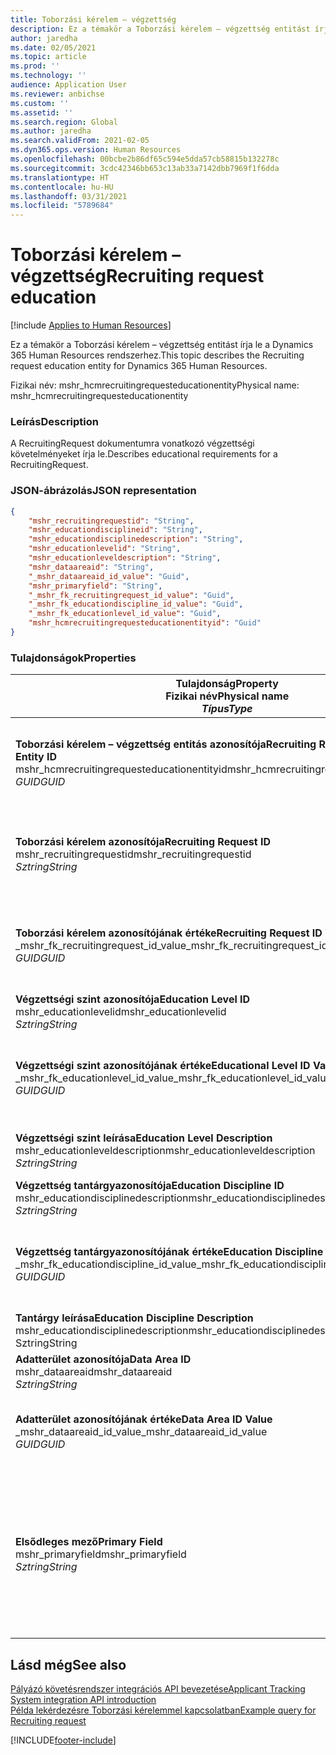 ```yaml
---
title: Toborzási kérelem – végzettség
description: Ez a témakör a Toborzási kérelem – végzettség entitást írja le a Dynamics 365 Human Resources rendszerhez.
author: jaredha
ms.date: 02/05/2021
ms.topic: article
ms.prod: ''
ms.technology: ''
audience: Application User
ms.reviewer: anbichse
ms.custom: ''
ms.assetid: ''
ms.search.region: Global
ms.author: jaredha
ms.search.validFrom: 2021-02-05
ms.dyn365.ops.version: Human Resources
ms.openlocfilehash: 00bcbe2b86df65c594e5dda57cb58815b132278c
ms.sourcegitcommit: 3cdc42346bb653c13ab33a7142dbb7969f1f6dda
ms.translationtype: HT
ms.contentlocale: hu-HU
ms.lasthandoff: 03/31/2021
ms.locfileid: "5789684"
---
```

# <a name="recruiting-request-education"></a><span data-ttu-id="5479c-103">Toborzási kérelem – végzettség</span><span class="sxs-lookup"><span data-stu-id="5479c-103">Recruiting request education</span></span>

[!include [Applies to Human Resources](../includes/applies-to-hr.md)]

<span data-ttu-id="5479c-104">Ez a témakör a Toborzási kérelem – végzettség entitást írja le a Dynamics 365 Human Resources rendszerhez.</span><span class="sxs-lookup"><span data-stu-id="5479c-104">This topic describes the Recruiting request education entity for Dynamics 365 Human Resources.</span></span>

<span data-ttu-id="5479c-105">Fizikai név: mshr_hcmrecruitingrequesteducationentity</span><span class="sxs-lookup"><span data-stu-id="5479c-105">Physical name: mshr_hcmrecruitingrequesteducationentity</span></span>

### <a name="description"></a><span data-ttu-id="5479c-106">Leírás</span><span class="sxs-lookup"><span data-stu-id="5479c-106">Description</span></span>

<span data-ttu-id="5479c-107">A RecruitingRequest dokumentumra vonatkozó végzettségi követelményeket írja le.</span><span class="sxs-lookup"><span data-stu-id="5479c-107">Describes educational requirements for a RecruitingRequest.</span></span>

### <a name="json-representation"></a><span data-ttu-id="5479c-108">JSON-ábrázolás</span><span class="sxs-lookup"><span data-stu-id="5479c-108">JSON representation</span></span>

```json
{
    "mshr_recruitingrequestid": "String",
    "mshr_educationdisciplineid": "String",
    "mshr_educationdisciplinedescription": "String",
    "mshr_educationlevelid": "String",
    "mshr_educationleveldescription": "String",
    "mshr_dataareaid": "String",
    "_mshr_dataareaid_id_value": "Guid",
    "mshr_primaryfield": "String",
    "_mshr_fk_recruitingrequest_id_value": "Guid",
    "_mshr_fk_educationdiscipline_id_value": "Guid",
    "_mshr_fk_educationlevel_id_value": "Guid",
    "mshr_hcmrecruitingrequesteducationentityid": "Guid"
}
```

### <a name="properties"></a><span data-ttu-id="5479c-109">Tulajdonságok</span><span class="sxs-lookup"><span data-stu-id="5479c-109">Properties</span></span>

| <span data-ttu-id="5479c-110">Tulajdonság</span><span class="sxs-lookup"><span data-stu-id="5479c-110">Property</span></span><br><span data-ttu-id="5479c-111">**Fizikai név**</span><span class="sxs-lookup"><span data-stu-id="5479c-111">**Physical name**</span></span><br><span data-ttu-id="5479c-112">**_Típus_**</span><span class="sxs-lookup"><span data-stu-id="5479c-112">**_Type_**</span></span> | <span data-ttu-id="5479c-113">Használat</span><span class="sxs-lookup"><span data-stu-id="5479c-113">Use</span></span> | <span data-ttu-id="5479c-114">Leírás</span><span class="sxs-lookup"><span data-stu-id="5479c-114">Description</span></span> |
| --- | --- | --- |
| <span data-ttu-id="5479c-115">**Toborzási kérelem – végzettség entitás azonosítója**</span><span class="sxs-lookup"><span data-stu-id="5479c-115">**Recruiting Request Education Entity ID**</span></span><br><span data-ttu-id="5479c-116">mshr_hcmrecruitingrequesteducationentityid</span><span class="sxs-lookup"><span data-stu-id="5479c-116">mshr_hcmrecruitingrequesteducationentityid</span></span><br><span data-ttu-id="5479c-117">*GUID*</span><span class="sxs-lookup"><span data-stu-id="5479c-117">*GUID*</span></span> | <span data-ttu-id="5479c-118">Írásvédett</span><span class="sxs-lookup"><span data-stu-id="5479c-118">Read-only</span></span><br><span data-ttu-id="5479c-119">Szükséges</span><span class="sxs-lookup"><span data-stu-id="5479c-119">Required</span></span> | <span data-ttu-id="5479c-120">A Toborzási kérelem – végzettség rekord rendszer által generált egyedi azonosítója.</span><span class="sxs-lookup"><span data-stu-id="5479c-120">System-generated unique identifier for the Recruiting Request Education record.</span></span> |
| <span data-ttu-id="5479c-121">**Toborzási kérelem azonosítója**</span><span class="sxs-lookup"><span data-stu-id="5479c-121">**Recruiting Request ID**</span></span><br><span data-ttu-id="5479c-122">mshr_recruitingrequestid</span><span class="sxs-lookup"><span data-stu-id="5479c-122">mshr_recruitingrequestid</span></span><br><span data-ttu-id="5479c-123">*Sztring*</span><span class="sxs-lookup"><span data-stu-id="5479c-123">*String*</span></span> | <span data-ttu-id="5479c-124">Írás egyszer</span><span class="sxs-lookup"><span data-stu-id="5479c-124">Write-once</span></span><br><span data-ttu-id="5479c-125">Szükséges</span><span class="sxs-lookup"><span data-stu-id="5479c-125">Required</span></span> | <span data-ttu-id="5479c-126">A kapcsolódó toborzási kérelem felhasználó által olvasható egyedi azonosítója.</span><span class="sxs-lookup"><span data-stu-id="5479c-126">The user-readable unique identifier of the related recruiting request.</span></span> |
| <span data-ttu-id="5479c-127">**Toborzási kérelem azonosítójának értéke**</span><span class="sxs-lookup"><span data-stu-id="5479c-127">**Recruiting Request ID Value**</span></span><br><span data-ttu-id="5479c-128">_mshr_fk_recruitingrequest_id_value</span><span class="sxs-lookup"><span data-stu-id="5479c-128">_mshr_fk_recruitingrequest_id_value</span></span><br><span data-ttu-id="5479c-129">*GUID*</span><span class="sxs-lookup"><span data-stu-id="5479c-129">*GUID*</span></span> | <span data-ttu-id="5479c-130">Írásvédett</span><span class="sxs-lookup"><span data-stu-id="5479c-130">Read-only</span></span><br><span data-ttu-id="5479c-131">Szükséges</span><span class="sxs-lookup"><span data-stu-id="5479c-131">Required</span></span><br><span data-ttu-id="5479c-132">Idegen kulcs: mshr_hcmrecruitingrequestentityid / mshr_hcmrecruitingrequestentity</span><span class="sxs-lookup"><span data-stu-id="5479c-132">Foreign key: mshr_hcmrecruitingrequestentityid of mshr_hcmrecruitingrequestentity</span></span> | <span data-ttu-id="5479c-133">A kapcsolódó toborzási kérelem rendszer által generált egyedi azonosítója.</span><span class="sxs-lookup"><span data-stu-id="5479c-133">System-generated unique identifier of the related recruiting request.</span></span> |
| <span data-ttu-id="5479c-134">**Végzettségi szint azonosítója**</span><span class="sxs-lookup"><span data-stu-id="5479c-134">**Education Level ID**</span></span><br><span data-ttu-id="5479c-135">mshr_educationlevelid</span><span class="sxs-lookup"><span data-stu-id="5479c-135">mshr_educationlevelid</span></span><br><span data-ttu-id="5479c-136">*Sztring*</span><span class="sxs-lookup"><span data-stu-id="5479c-136">*String*</span></span> | <span data-ttu-id="5479c-137">Írás egyszer</span><span class="sxs-lookup"><span data-stu-id="5479c-137">Write-once</span></span><br><span data-ttu-id="5479c-138">Szükséges</span><span class="sxs-lookup"><span data-stu-id="5479c-138">Required</span></span> | <span data-ttu-id="5479c-139">A szükséges végzettségi szint.</span><span class="sxs-lookup"><span data-stu-id="5479c-139">The level of education required.</span></span> |
| <span data-ttu-id="5479c-140">**Végzettségi szint azonosítójának értéke**</span><span class="sxs-lookup"><span data-stu-id="5479c-140">**Educational Level ID Value**</span></span><br><span data-ttu-id="5479c-141">_mshr_fk_educationlevel_id_value</span><span class="sxs-lookup"><span data-stu-id="5479c-141">_mshr_fk_educationlevel_id_value</span></span><br><span data-ttu-id="5479c-142">*GUID*</span><span class="sxs-lookup"><span data-stu-id="5479c-142">*GUID*</span></span> | <span data-ttu-id="5479c-143">Írásvédett</span><span class="sxs-lookup"><span data-stu-id="5479c-143">Read-only</span></span><br><span data-ttu-id="5479c-144">Szükséges</span><span class="sxs-lookup"><span data-stu-id="5479c-144">Required</span></span><br><span data-ttu-id="5479c-145">Idegen kulcs: mshr_hcmeducationlevelentityid / mshr_hcmeducationlevelentity</span><span class="sxs-lookup"><span data-stu-id="5479c-145">Foreign key: mshr_hcmeducationlevelentityid of mshr_hcmeducationlevelentity</span></span> | <span data-ttu-id="5479c-146">A szükséges végzettségi szint rendszer által generált egyedi azonosítója.</span><span class="sxs-lookup"><span data-stu-id="5479c-146">System-generated unique identifier of the level of education required.</span></span> |
| <span data-ttu-id="5479c-147">**Végzettségi szint leírása**</span><span class="sxs-lookup"><span data-stu-id="5479c-147">**Education Level Description**</span></span><br><span data-ttu-id="5479c-148">mshr_educationleveldescription</span><span class="sxs-lookup"><span data-stu-id="5479c-148">mshr_educationleveldescription</span></span><br><span data-ttu-id="5479c-149">*Sztring*</span><span class="sxs-lookup"><span data-stu-id="5479c-149">*String*</span></span> | <span data-ttu-id="5479c-150">Írásvédett</span><span class="sxs-lookup"><span data-stu-id="5479c-150">Read-only</span></span><br><span data-ttu-id="5479c-151">Szükséges</span><span class="sxs-lookup"><span data-stu-id="5479c-151">Required</span></span> | <span data-ttu-id="5479c-152">A szakértelemhez szükséges szint leírása.</span><span class="sxs-lookup"><span data-stu-id="5479c-152">The description of the level required for the skill.</span></span> |
| <span data-ttu-id="5479c-153">**Végzettség tantárgyazonosítója**</span><span class="sxs-lookup"><span data-stu-id="5479c-153">**Education Discipline ID**</span></span><br><span data-ttu-id="5479c-154">mshr_educationdisciplinedescription</span><span class="sxs-lookup"><span data-stu-id="5479c-154">mshr_educationdisciplinedescription</span></span><br><span data-ttu-id="5479c-155">*Sztring*</span><span class="sxs-lookup"><span data-stu-id="5479c-155">*String*</span></span> | <span data-ttu-id="5479c-156">Írás egyszer</span><span class="sxs-lookup"><span data-stu-id="5479c-156">Write-once</span></span><br><span data-ttu-id="5479c-157">Szükséges</span><span class="sxs-lookup"><span data-stu-id="5479c-157">Required</span></span> | <span data-ttu-id="5479c-158">Tantárgyterület.</span><span class="sxs-lookup"><span data-stu-id="5479c-158">The area of educational discipline.</span></span> |
| <span data-ttu-id="5479c-159">**Végzettség tantárgyazonosítójának értéke**</span><span class="sxs-lookup"><span data-stu-id="5479c-159">**Education Discipline ID Value**</span></span><br><span data-ttu-id="5479c-160">_mshr_fk_educationdiscipline_id_value</span><span class="sxs-lookup"><span data-stu-id="5479c-160">_mshr_fk_educationdiscipline_id_value</span></span><br><span data-ttu-id="5479c-161">*GUID*</span><span class="sxs-lookup"><span data-stu-id="5479c-161">*GUID*</span></span> | <span data-ttu-id="5479c-162">Írásvédett</span><span class="sxs-lookup"><span data-stu-id="5479c-162">Read-only</span></span><br><span data-ttu-id="5479c-163">Szükséges</span><span class="sxs-lookup"><span data-stu-id="5479c-163">Required</span></span><br><span data-ttu-id="5479c-164">Idegen kulcs: mshr_hcmeducationdisciplineentityid / mshr_hcmeducationdisciplineentity</span><span class="sxs-lookup"><span data-stu-id="5479c-164">Foreign key: mshr_hcmeducationdisciplineentityid of mshr_hcmeducationdisciplineentity</span></span> | <span data-ttu-id="5479c-165">A tantárgyterület rendszer által generált egyedi azonosítója.</span><span class="sxs-lookup"><span data-stu-id="5479c-165">System-generated unique identifier of the area of educational discipline.</span></span> |
| <span data-ttu-id="5479c-166">**Tantárgy leírása**</span><span class="sxs-lookup"><span data-stu-id="5479c-166">**Education Discipline Description**</span></span><br><span data-ttu-id="5479c-167">mshr_educationdisciplinedescription</span><span class="sxs-lookup"><span data-stu-id="5479c-167">mshr_educationdisciplinedescription</span></span><br><span data-ttu-id="5479c-168">Sztring</span><span class="sxs-lookup"><span data-stu-id="5479c-168">String</span></span> | <span data-ttu-id="5479c-169">Írásvédett</span><span class="sxs-lookup"><span data-stu-id="5479c-169">Read-only</span></span><br><span data-ttu-id="5479c-170">Szükséges</span><span class="sxs-lookup"><span data-stu-id="5479c-170">Required</span></span> | <span data-ttu-id="5479c-171">A tantárgyterület leírása.</span><span class="sxs-lookup"><span data-stu-id="5479c-171">The description of the area of educational discipline.</span></span> |
| <span data-ttu-id="5479c-172">**Adatterület azonosítója**</span><span class="sxs-lookup"><span data-stu-id="5479c-172">**Data Area ID**</span></span><br><span data-ttu-id="5479c-173">mshr_dataareaid</span><span class="sxs-lookup"><span data-stu-id="5479c-173">mshr_dataareaid</span></span><br><span data-ttu-id="5479c-174">*Sztring*</span><span class="sxs-lookup"><span data-stu-id="5479c-174">*String*</span></span> | <span data-ttu-id="5479c-175">Olvasás/írás</span><span class="sxs-lookup"><span data-stu-id="5479c-175">Read/write</span></span><br><span data-ttu-id="5479c-176">Választható</span><span class="sxs-lookup"><span data-stu-id="5479c-176">Optional</span></span> | <span data-ttu-id="5479c-177">Megadja a jogi személyt (vállalatot).</span><span class="sxs-lookup"><span data-stu-id="5479c-177">Specifies the legal entity (company).</span></span>|
| <span data-ttu-id="5479c-178">**Adatterület azonosítójának értéke**</span><span class="sxs-lookup"><span data-stu-id="5479c-178">**Data Area ID Value**</span></span><br><span data-ttu-id="5479c-179">_mshr_dataareaid_id_value</span><span class="sxs-lookup"><span data-stu-id="5479c-179">_mshr_dataareaid_id_value</span></span><br><span data-ttu-id="5479c-180">*GUID*</span><span class="sxs-lookup"><span data-stu-id="5479c-180">*GUID*</span></span> | <span data-ttu-id="5479c-181">Írásvédett</span><span class="sxs-lookup"><span data-stu-id="5479c-181">Read-only</span></span><br><span data-ttu-id="5479c-182">Választható</span><span class="sxs-lookup"><span data-stu-id="5479c-182">Optional</span></span><br><span data-ttu-id="5479c-183">Idegen kulcs: cdm_companyid / cdm_company entitás</span><span class="sxs-lookup"><span data-stu-id="5479c-183">Foreign key: cdm_companyid of cdm_company entity</span></span> | <span data-ttu-id="5479c-184">A jogi személyt (vállalatot) azonosító, rendszer által generált GUID-érték.</span><span class="sxs-lookup"><span data-stu-id="5479c-184">System-generated GUID value identifying the legal entity (company).</span></span> |
| <span data-ttu-id="5479c-185">**Elsődleges mező**</span><span class="sxs-lookup"><span data-stu-id="5479c-185">**Primary Field**</span></span><br><span data-ttu-id="5479c-186">mshr_primaryfield</span><span class="sxs-lookup"><span data-stu-id="5479c-186">mshr_primaryfield</span></span><br><span data-ttu-id="5479c-187">*Sztring*</span><span class="sxs-lookup"><span data-stu-id="5479c-187">*String*</span></span> | <span data-ttu-id="5479c-188">Írásvédett</span><span class="sxs-lookup"><span data-stu-id="5479c-188">Read-only</span></span><br><span data-ttu-id="5479c-189">Szükséges</span><span class="sxs-lookup"><span data-stu-id="5479c-189">Required</span></span> | <span data-ttu-id="5479c-190">A toborzási kérelem értékének, a végzettségi szint azonosítójának és a tantárgyazonosítónak összefűzése alternatív módszerként a rekord egyedi azonosítására.</span><span class="sxs-lookup"><span data-stu-id="5479c-190">Concatenation of Recruiting Request value, Education Level ID, and Education Discipline ID as another method to uniquely identify the record.</span></span> |

## <a name="see-also"></a><span data-ttu-id="5479c-191">Lásd még</span><span class="sxs-lookup"><span data-stu-id="5479c-191">See also</span></span>

[<span data-ttu-id="5479c-192">Pályázó követésrendszer integrációs API bevezetése</span><span class="sxs-lookup"><span data-stu-id="5479c-192">Applicant Tracking System integration API introduction</span></span>](hr-admin-integration-ats-api-introduction.md)<br>
[<span data-ttu-id="5479c-193">Példa lekérdezésre Toborzási kérelemmel kapcsolatban</span><span class="sxs-lookup"><span data-stu-id="5479c-193">Example query for Recruiting request</span></span>](hr-admin-integration-ats-api-recruiting-request-example-query.md)



[!INCLUDE[footer-include](../includes/footer-banner.md)]